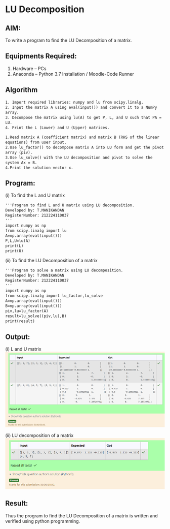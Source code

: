 # LU Decomposition 

## AIM:
To write a program to find the LU Decomposition of a matrix.

## Equipments Required:
1. Hardware – PCs
2. Anaconda – Python 3.7 Installation / Moodle-Code Runner

## Algorithm
```
1. Import required libraries: numpy and lu from scipy.linalg.
2. Input the matrix A using eval(input()) and convert it to a NumPy array.
3. Decompose the matrix using lu(A) to get P, L, and U such that PA = LU.
4. Print the L (Lower) and U (Upper) matrices.
```
```
1.Read matrix A (coefficient matrix) and matrix B (RHS of the linear equations) from user input.
2.Use lu_factor() to decompose matrix A into LU form and get the pivot array (piv).
3.Use lu_solve() with the LU decomposition and pivot to solve the system Ax = B.
4.Print the solution vector x.
```



## Program:
(i) To find the L and U matrix
```
'''Program to find L and U matrix using LU decomposition.
Developed by: T.MANIKANDAN
RegisterNumber: 212224110037
'''
import numpy as np
from scipy.linalg import lu
A=np.array(eval(input()))
P,L,U=lu(A)
print(L)
print(U)
```
(ii) To find the LU Decomposition of a matrix
```
'''Program to solve a matrix using LU decomposition.
Developed by: T.MANIKANDAN
RegisterNumber: 212224110037
'''
import numpy as np
from scipy.linalg import lu_factor,lu_solve
A=np.array(eval(input()))
B=np.array(eval(input()))
piv,lu=lu_factor(A)
result=lu_solve((piv,lu),B)
print(result)
```

## Output:
(i) L and U matrix
![alt text](image.png)

(ii) LU decomposition of a matrix
![alt text](image-1.png)


## Result:
Thus the program to find the LU Decomposition of a matrix is written and verified using python programming.

